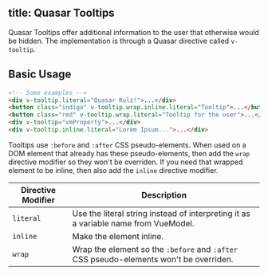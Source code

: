 title: Quasar Tooltips
---
Quasar Tooltips offer additional information to the user that otherwise would be hidden. The implementation is through a Quasar directive called `v-tooltip`.

<input type="hidden" data-fullpage-demo="tooltips">

## Basic Usage

``` html
<!-- Some examples -->
<div v-tooltip.literal="Quasar Rulz!">...</div>
<button class="indigo" v-tooltip.wrap.inline.literal="Tooltip">...</button>
<button class="red" v-tooltip.wrap.literal="Tooltip for the user">...</button>
<div v-tooltip="vmProperty">...</div>
<div v-tooltip.inline.literal="Lorem Ipsum...">...</div>
```

Tooltips use `:before` and `:after` CSS pseudo-elements. When used on a DOM element that already has these pseudo-elements, then add the `wrap` directive modifier so they won't be overriden. If you need that wrapped element to be inline, then also add the `inline` directive modifier.

| Directive Modifier | Description |
| --- | --- |
| `literal` | Use the literal string instead of interpreting it as a variable name from VueModel. |
| `inline` | Make the element inline. |
| `wrap` | Wrap the element so the `:before` and `:after` CSS pseudo-elements won't be overriden. |
